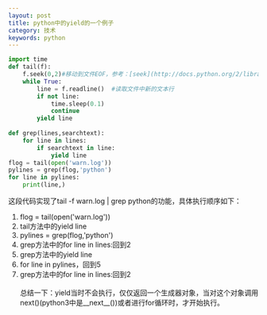 ```yaml
---
layout: post
title: python中的yield的一个例子
category: 技术
keywords: python
---
```


```python
import time  
def tail(f):  
    f.seek(0,2)#移动到文件EOF，参考：[seek](http://docs.python.org/2/library/stdtypes.html?highlight=file#file.seek)  
    while True:  
        line = f.readline()  #读取文件中新的文本行
        if not line:
            time.sleep(0.1)  
            continue  
        yield line
  
def grep(lines,searchtext):  
    for line in lines:  
        if searchtext in line:  
            yield line
flog = tail(open('warn.log'))
pylines = grep(flog,'python')
for line in pylines:
    print(line,)
```

这段代码实现了tail -f warn.log | grep python的功能，具体执行顺序如下：<br>
1. flog = tail(open('warn.log'))
2. tail方法中的yield line
3. pylines = grep(flog,'python')
4. grep方法中的for line in lines:回到2
5. grep方法中的yield line
6. for line in pylines，回到5
7. grep方法中的for line in lines:回到2
<br><br>
总结一下：yield当时不会执行，仅仅返回一个生成器对象，当对这个对象调用next()(python3中是__next__())或者进行for循环时，才开始执行。